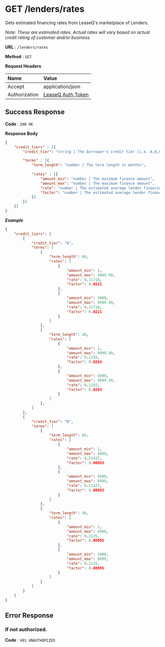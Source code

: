# GET /lenders/rates

Gets estimated financing rates from LeaseQ's marketplace of Lenders.

_Note: These are estimated rates. Actual rates will vary based on actual credit rating of customer and/or business._

**URL** : `/lenders/rates`

**Method** : `GET`

**Request Headers**

| Name | Value |
|:-----|:------|
|Accept|application/json|
|Authorization|[LeaseQ Auth Token](../../README.md#authorization-header)|

## Success Response

**Code** : `200 OK`

**Response Body**

```json
{
    "credit_tiers" : [{ 
        "credit_tier": "string | The borrower's credit tier (i.e. A,B,C,D)",

        "terms" : [{ 
            "term_length": "number | The term length in months",
            
            "rates" : [{ 
                "amount_min": "number | The minimum finance amount",
                "amount_max": "number | The maximum finance amount",
                "rate": "number | The estimated average lender financing rate",
                "factor": "number | The estimated average lender financing money factor. This can be used to calculate monthly payment (e.g. monthly payment = money factor × finance amount)"
            }] 
        }] 
    }]
}
```

***Example***

```json
{
    "credit_tiers": [
        {
            "credit_tier": "A",
            "terms": [
                {
                    "term_length": 60,
                    "rates": [
                        {
                            "amount_min": 1,
                            "amount_max": 4999.99,
                            "rate": 0.11718,
                            "factor": 0.0221
                        },
                        {
                            "amount_min": 5000,
                            "amount_max": 9999.99,
                            "rate": 0.11718,
                            "factor": 0.0221
                        }
                    ]
                },
                {
                    "term_length": 48,
                    "rates": [
                        {
                            "amount_min": 1,
                            "amount_max": 4999.99,
                            "rate": 0.1193,
                            "factor": 0.0263
                        },
                        {
                            "amount_min": 5000,
                            "amount_max": 9999.99,
                            "rate": 0.1193,
                            "factor": 0.0263
                        }
                    ]
                },
            ]
        },
        {
            "credit_tier": "B",
            "terms": [
                {
                    "term_length": 60,
                    "rates": [
                        {
                            "amount_min": 1,
                            "amount_max": 4999,
                            "rate": 0.21437,
                            "factor": 0.00893
                        },
                        {
                            "amount_min": 5000,
                            "amount_max": 9999,
                            "rate": 0.21437,
                            "factor": 0.00893
                        }
                    ]
                },
                {
                    "term_length": 48,
                    "rates": [
                        {
                            "amount_min": 1,
                            "amount_max": 4999,
                            "rate": 0.2125,
                            "factor": 0.00885
                        },
                        {
                            "amount_min": 5000,
                            "amount_max": 9999,
                            "rate": 0.2125,
                            "factor": 0.00885
                        }
                    ]
                }
            ]
        }
    ]
}
```

## Error Response

### If not authorized.

**Code** : `401 UNAUTHORIZED`

